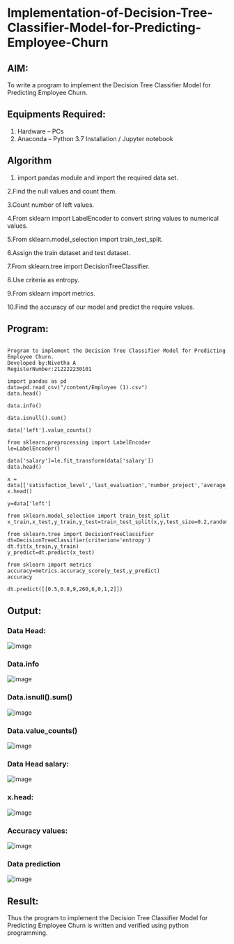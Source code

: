 # Implementation-of-Decision-Tree-Classifier-Model-for-Predicting-Employee-Churn

## AIM:
To write a program to implement the Decision Tree Classifier Model for Predicting Employee Churn.

## Equipments Required:
1. Hardware – PCs
2. Anaconda – Python 3.7 Installation / Jupyter notebook

## Algorithm

1. import pandas module and import the required data set.
   
2.Find the null values and count them.

3.Count number of left values.

4.From sklearn import LabelEncoder to convert string values to numerical values.

5.From sklearn.model_selection import train_test_split.

6.Assign the train dataset and test dataset.

7.From sklearn.tree import DecisionTreeClassifier.

8.Use criteria as entropy.

9.From sklearn import metrics.

10.Find the accuracy of our model and predict the require values. 

## Program:
```

Program to implement the Decision Tree Classifier Model for Predicting Employee Churn.
Developed by:Nivetha A 
RegisterNumber:212222230101 

import pandas as pd
data=pd.read_csv("/content/Employee (1).csv")
data.head()

data.info()

data.isnull().sum()

data['left'].value_counts()

from sklearn.preprocessing import LabelEncoder
le=LabelEncoder()

data['salary']=le.fit_transform(data['salary'])
data.head()

x = data[['satisfaction_level','last_evaluation','number_project','average_montly_hours','time_spend_company','Work_accident','promotion_last_5years','salary']]
x.head()

y=data['left']

from sklearn.model_selection import train_test_split
x_train,x_test,y_train,y_test=train_test_split(x,y,test_size=0.2,random_state=100)

from sklearn.tree import DecisionTreeClassifier
dt=DecisionTreeClassifier(criterion='entropy')
dt.fit(x_train,y_train)
y_predict=dt.predict(x_test)

from sklearn import metrics
accuracy=metrics.accuracy_score(y_test,y_predict)
accuracy

dt.predict([[0.5,0.8,9,260,6,0,1,2]])

```

## Output:

### Data Head:
![image](https://github.com/nivetharajaa/Implementation-of-Decision-Tree-Classifier-Model-for-Predicting-Employee-Churn/assets/120543388/64462bca-ef79-4a6a-9001-429237ec561d)

### Data.info
![image](https://github.com/nivetharajaa/Implementation-of-Decision-Tree-Classifier-Model-for-Predicting-Employee-Churn/assets/120543388/051219ca-58dd-43b1-bc4a-078a329a9378)

### Data.isnull().sum()
![image](https://github.com/nivetharajaa/Implementation-of-Decision-Tree-Classifier-Model-for-Predicting-Employee-Churn/assets/120543388/ce61c6ae-0526-4e7e-bbd3-a35ca856ed5a)

### Data.value_counts()
![image](https://github.com/nivetharajaa/Implementation-of-Decision-Tree-Classifier-Model-for-Predicting-Employee-Churn/assets/120543388/b2c9a12f-34f6-402b-bd1c-3b822e0c4232)


### Data Head salary:
![image](https://github.com/nivetharajaa/Implementation-of-Decision-Tree-Classifier-Model-for-Predicting-Employee-Churn/assets/120543388/7ea26869-f848-447e-a739-1078421e5b0c)


### x.head:
![image](https://github.com/nivetharajaa/Implementation-of-Decision-Tree-Classifier-Model-for-Predicting-Employee-Churn/assets/120543388/b1086ed9-648f-49f9-a418-014357262c81)

### Accuracy values:
![image](https://github.com/nivetharajaa/Implementation-of-Decision-Tree-Classifier-Model-for-Predicting-Employee-Churn/assets/120543388/fe578dda-a511-44e5-afa5-0ad37776fe99)

### Data prediction
![image](https://github.com/nivetharajaa/Implementation-of-Decision-Tree-Classifier-Model-for-Predicting-Employee-Churn/assets/120543388/4a8a571a-fcad-41b0-85a4-ef45a7f15250)

## Result:
Thus the program to implement the  Decision Tree Classifier Model for Predicting Employee Churn is written and verified using python programming.
